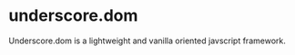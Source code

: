 underscore.dom
==============

Underscore.dom is a lightweight and vanilla oriented javscript framework.
